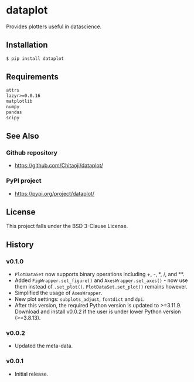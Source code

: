 # dataplot
Provides plotters useful in datascience.

## Installation
```sh
$ pip install dataplot
```

## Requirements
```txt
attrs
lazyr>=0.0.16
matplotlib
numpy
pandas
scipy
```

## See Also
### Github repository
* https://github.com/Chitaoji/dataplot/

### PyPI project
* https://pypi.org/project/dataplot/

## License
This project falls under the BSD 3-Clause License.

## History

### v0.1.0
* `PlotDataSet` now supports binary operations including +, -, *, /, and **.
* Added `FigWrapper.set_figure()` and `AxesWrapper.set_axes()` - now use them instead of `.set_plot()`. `PlotDataSet.set_plot()` remains however.
* Simplified the usage of `AxesWrapper`.
* New plot settings: `subplots_adjust`, `fontdict` and `dpi`.
* After this version, the required Python version is updated to >=3.11.9. Download and install v0.0.2 if the user is under lower Python version (>=3.8.13).

### v0.0.2
* Updated the meta-data.

### v0.0.1
* Initial release.
